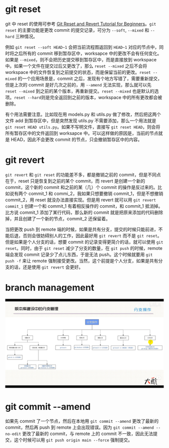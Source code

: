 # git reset

git 中 reset 的使用可参考 [Git Reset and Revert Tutorial for Beginners](https://www.datacamp.com/tutorial/git-reset-revert-tutorial)。`git reset` 的主要功能是更改 commit 的提交记录，可分为 `--soft`, `--mixed` 和 `--hard` 三种情况。

例如 `git reset --soft HEAD~1` 会把当前流程图返回到 `HEAD~1` 对应的节点中，同时将之后所有的 commit 移到暂存区中，worksapce 中的更改不会有任何变化。如果是 `--mixed`，则不会把历史提交移到暂存区中，而是直接放到 workspace 中。如果一个文件在提交过后又更改了，那么 `reset --mixed` 之后不会将 workspace 中的文件恢复到之前提交的状态，而是保留当前的更改。`reset --mixed` 的一个应用场景是，commit 之后，发现有个地方写错了，需要重新提交，但是上次的 commit 是好几次之前的，用 `--amend` 无法实现，那么就可以先 `reset --mixed` 到之前的某个版本，再重新提交。`reset --mixed` 也是默认的选项。`reset --hard`则是完全返回到之前的版本，workspace 中的所有更改都会被删除。

有个用法需要注意。比如现在用 models.py 和 utils.py 做了修改，然后把这两个文件 add 到暂存区中，但是突然发现 utils.py 不需要添加，那么一个用法就是 `git reset HEAD utils.py`。如果不写明文件，直接写 `git reset HEAD`，则会将所有暂存区中的文件返回到 worksapce 中。可以这样做的原因是，当前的节点就是 HEAD，因此不会更改 commit 的节点，只会撤销暂存区中的内容。

# git revert

`git revert` 和 `git reset` 的功能差不多，都是撤销之前的 commit，但是不同点在于，reset 只是恢复到之前的某个 commit，而 revert 是创建一个新的 commit，这个新的 commit 和之前的某（几）个 commit 的操作是反过来的。比如说有两个 commit_1 和 commi_2，我如果只想要撤销 commit_1，但是不想撤销 commit_2，用 reset 就没办法直接实现。但是用 revert 就可以用 `git revert commit_1` 创建一个和 commit_1 有着相反操作的 commit，和 commit_1 抵消掉。比方说 commit_1 添加了某行代码，那么新的 commit 就是把原来添加的代码删除掉，并且创建了一个新的节点，commit_2 还保留着。

当把更改 push 到 remote 端的时候，如果是共有分支，提交的时候只能前进，不能后退，否则会很妨碍别人的工作，因此最好用 `git revert` 而不是 `git reset`。但是如果是个人分支的话，想要 commit 的记录变得更简介的话，就可以使用 `git reset`。同时，由于 `git reset` 减少了分支的数量，在 `git push` 的时候，remote 端会发现 commit 记录少了点儿东西，于是无法 push。这个时候就要用 `git push -f` 来让 remote 强制接受更改。当然，这个前提是个人分支，如果是共有分支的话，还是使用 `git revert` 会更好。

# branch management

![alt text](image.png)

# git commit --amend

如果先 commit 了一个节点，然后在本地用 `git commit --amend` 更改了最新的 commit，然后再 push 到 remote 上会出现错误。因为 `git commit --amend --no-edit` 更改了最新的 commit，与 remote 上的 commit 不一致，因此无法提交，这个时候可以用 `git push origin main --force` 强制提交。
